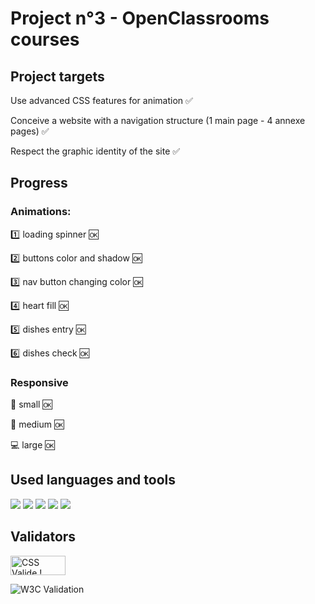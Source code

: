 # Project n°3 - OpenClassrooms courses

## Project targets

Use advanced CSS features for animation :white_check_mark: 

Conceive a website with a navigation structure (1 main page - 4 annexe pages) :white_check_mark: 

Respect the graphic identity of the site :white_check_mark: 
## Progress
### Animations:

:one: loading spinner :ok: 

:two: buttons color and shadow :ok: 

:three: nav button changing color :ok: 

:four: heart fill :ok: 

:five: dishes entry :ok: 

:six: dishes check :ok: 

### Responsive
:iphone: small :ok: 

:iphone: medium :ok: 

:computer: large :ok: 

## Used languages and tools
<img src="https://img.shields.io/badge/css3%20-%231572B6.svg?&style=for-the-badge&logo=css3&logoColor=white"/>
<img src="https://img.shields.io/badge/html5%20-%23E34F26.svg?&style=for-the-badge&logo=html5&logoColor=white"/>
<img src="https://img.shields.io/badge/git%20-%23F05033.svg?&style=for-the-badge&logo=git&logoColor=white"/>
<img src="https://img.shields.io/badge/github%20-%23121011.svg?&style=for-the-badge&logo=github&logoColor=white"/>
<img src="https://img.shields.io/badge/SASS%20-hotpink.svg?&style=for-the-badge&logo=SASS&logoColor=white"/>



## Validators

<p>
<a href="http://jigsaw.w3.org/css-validator/check/referer">
    <img style="border:0;width:88px;height:31px"
        src="http://jigsaw.w3.org/css-validator/images/vcss-blue"
        alt="CSS Valide !" />
    </a>
</p>

<img alt="W3C Validation" src="https://img.shields.io/w3c-validation/html?style=for-the-badge&targetUrl=https%3A%2F%2Fnadaissa.github.io%2FIssaNada_3_03042021%2Findex.html">
